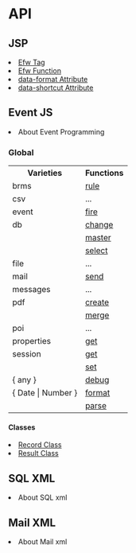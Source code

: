 <H1>API</H1>

<h2>JSP</h2>
<li><a href="api_efw_tag.md">Efw Tag</a></li>
<li><a href="api_efw_function.md">Efw Function</a></li>
<li><a href="api_data_format.md">data-format Attribute</a></li>
<li><a href="api_data_shortcut.md">data-shortcut Attribute</a></li>

<h2>Event JS</h2>
<li>About Event Programming</li>

<h3>Global</h3>
<table>
<tr><th>Varieties</th><th>Functions</th></tr>
<tr><td>brms</td><td><a href="brms.rule.md">rule</a></td></tr>
<tr><td>csv</td><td>...</td></tr>
<tr><td>event</td><td><a href="event.fire.md">fire</a></td></tr>
<tr><td>db	</td><td><a href="db.change.md">change</a></td></tr>
<tr><td>	</td><td><a href="db.master.md">master</a></td></tr>
<tr><td>	</td><td><a href="db.select.md">select</a></td></tr>
<tr><td>file</td><td>...</td></tr>
<tr><td>mail</td><td><a href="mail.send.md">send</a></td></tr>
<tr><td>messages</td><td>...</td></tr>
<tr><td>pdf</td><td><a href="pdf.create.md">create</a></td></tr>
<tr><td>	</td><td><a href="pdf.merge.md">merge</a></td></tr>
<tr><td>poi</td><td>...</td></tr>
<tr><td>properties</td><td><a href="properties.get.md">get</a></td></tr>
<tr><td>session</td><td><a href="session.get.md">get</a></td></tr>
<tr><td>	</td><td><a href="session.set.md">set</a></td></tr>
<tr><td>{ any }</td><td><a href="any.debug.md">debug</a></td></tr>
<tr><td>{ Date | Number }</td><td><a href="any.format.md">format</a></td></tr>
<tr><td>	</td><td><a href="any.parse.md">parse</a></td></tr>
</table>
<h4>Classes</h4>
<li><a href="record.md">Record Class</a></li>
<li><a href="Result.md">Result Class</a></li>


<h2>SQL XML</h2>
<li>About SQL xml</li>
<h2>Mail XML</h2>
<li>About Mail xml</li>